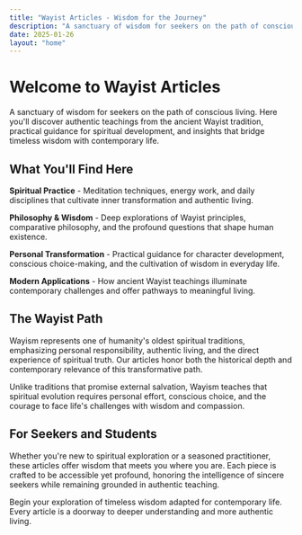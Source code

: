 ```yaml
---
title: "Wayist Articles - Wisdom for the Journey"
description: "A sanctuary of wisdom for seekers on the path of conscious living"
date: 2025-01-26
layout: "home"
---
```


# Welcome to Wayist Articles

A sanctuary of wisdom for seekers on the path of conscious living. Here you'll discover authentic teachings from the ancient Wayist tradition, practical guidance for spiritual development, and insights that bridge timeless wisdom with contemporary life.

## What You'll Find Here

**Spiritual Practice** - Meditation techniques, energy work, and daily disciplines that cultivate inner transformation and authentic living.

**Philosophy & Wisdom** - Deep explorations of Wayist principles, comparative philosophy, and the profound questions that shape human existence.

**Personal Transformation** - Practical guidance for character development, conscious choice-making, and the cultivation of wisdom in everyday life.

**Modern Applications** - How ancient Wayist teachings illuminate contemporary challenges and offer pathways to meaningful living.

## The Wayist Path

Wayism represents one of humanity's oldest spiritual traditions, emphasizing personal responsibility, authentic living, and the direct experience of spiritual truth. Our articles honor both the historical depth and contemporary relevance of this transformative path.

Unlike traditions that promise external salvation, Wayism teaches that spiritual evolution requires personal effort, conscious choice, and the courage to face life's challenges with wisdom and compassion.

## For Seekers and Students

Whether you're new to spiritual exploration or a seasoned practitioner, these articles offer wisdom that meets you where you are. Each piece is crafted to be accessible yet profound, honoring the intelligence of sincere seekers while remaining grounded in authentic teaching.

Begin your exploration of timeless wisdom adapted for contemporary life. Every article is a doorway to deeper understanding and more authentic living.
